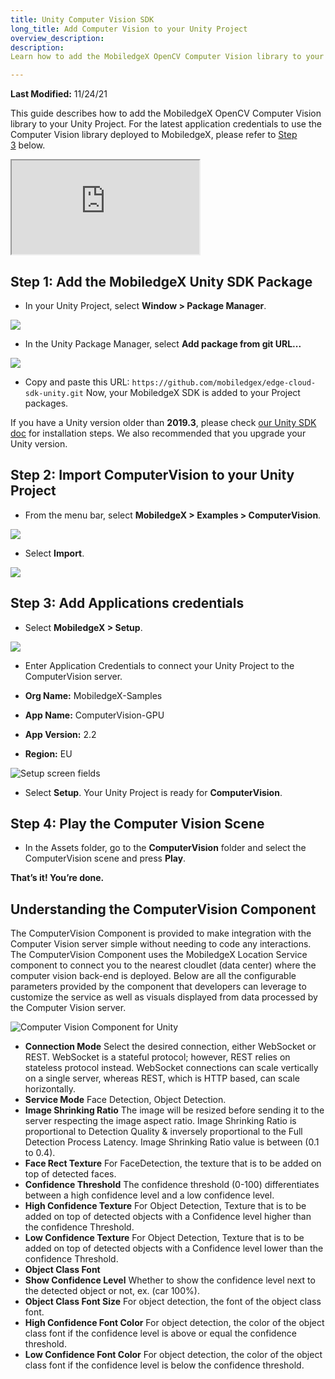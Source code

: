 ```yaml
---
title: Unity Computer Vision SDK
long_title: Add Computer Vision to your Unity Project
overview_description: 
description: 
Learn how to add the MobiledgeX OpenCV Computer Vision library to your Unity Project

---
```


**Last Modified:** 11/24/21

This guide describes how to add the MobiledgeX OpenCV Computer Vision library to your Unity Project. For the latest application credentials to use the Computer Vision library deployed to MobiledgeX, please refer to [Step 3](/developer/services/computer-vision/add-comp-vision-unity/index.md) below.
<div class="embed-responsive embed-responsive-16by9">
<!-- Youtube and Video -->
<iframe class="embed-responsive-item" src="https://www.youtube-nocookie.com/embed/WdcnHoE9B0k" ...>
</iframe>
</div>

## Step 1: Add the MobiledgeX Unity SDK Package


- In your Unity Project, select **Window &gt; Package Manager**.<br>


![](/developer/assets/add-comp-vision-unity/package-manager.png "")


- In the Unity Package Manager, select **Add package from git URL...**


![](/developer/assets/add-comp-vision-unity/add-package-git.png "")


- Copy and paste this URL: `https://github.com/mobiledgex/edge-cloud-sdk-unity.git` Now, your MobiledgeX SDK is added to your Project packages.


If you have a Unity version older than **2019.3**, please check [our Unity SDK doc](/developer/sdks/unity-sdk/unity-sdk-download#20192x/index.md) for installation steps. We also recommended that you upgrade your Unity version.

## Step 2: Import **ComputerVision** to your Unity Project


- From the menu bar, select **MobiledgeX &gt; Examples &gt; ComputerVision**.


![](/developer/assets/add-comp-vision-unity/example-compvision.png "")


- Select **Import**.


![](/developer/assets/add-comp-vision-unity/import.png "")

## Step 3: Add Applications credentials


- Select **MobiledgeX &gt; Setup**.


![](/developer/assets/add-comp-vision-unity/setup.png "")


- Enter Application Credentials to connect your Unity Project to the ComputerVision server.


- **Org Name:** MobiledgeX-Samples
- **App Name:** ComputerVision-GPU
- **App Version:** 2.2
- **Region:** EU<br>

![Setup screen fields](/developer/assets/add-comp-vision-unity/samples.png "Setup screen fields")


- Select **Setup**. Your Unity Project is ready for **ComputerVision**.


## Step 4: Play the Computer Vision Scene


- In the Assets folder, go to the **ComputerVision** folder and select the ComputerVision scene and press **Play**.


**That’s it! You’re done.**

## Understanding the ComputerVision Component

The ComputerVision Component is provided to make integration with the Computer Vision server simple without needing to code any interactions. The ComputerVision Component uses the MobiledgeX Location Service component to connect you to the nearest cloudlet (data center) where the computer vision back-end is deployed. Below are all the configurable parameters provided by the component that developers can leverage to customize the service as well as visuals displayed from data processed by the Computer Vision server.

![Computer Vision Component for Unity](/developer/assets/add-comp-vision-unity/location-service.png "Computer Vision Component for Unity")

- **Connection Mode** Select the desired connection, either WebSocket or REST. WebSocket is a stateful protocol; however, REST relies on stateless protocol instead. WebSocket connections can scale vertically on a single server, whereas REST, which is HTTP based, can scale horizontally.
- **Service Mode** Face Detection, Object Detection.
- **Image Shrinking Ratio** The image will be resized before sending it to the server respecting the image aspect ratio. Image Shrinking Ratio is proportional to Detection Quality &amp; inversely proportional to the Full Detection Process Latency. Image Shrinking Ratio value is between (0.1 to 0.4).
- **Face Rect Texture** For FaceDetection, the texture that is to be added on top of detected faces.
- **Confidence Threshold** The confidence threshold (0-100) differentiates between a high confidence level and a low confidence level.
- **High Confidence Texture** For Object Detection, Texture that is to be added on top of detected objects with a Confidence level higher than the confidence Threshold.
- **Low Confidence Texture** For Object Detection, Texture that is to be added on top of detected objects with a Confidence level lower than the confidence Threshold.
- **Object Class Font**
- **Show Confidence Level** Whether to show the confidence level next to the detected object or not, ex. (car 100%).
- **Object Class Font Size** For object detection, the font of the object class font.
- **High Confidence Font Color** For object detection, the color of the object class font if the confidence level is above or equal the confidence threshold.
- **Low Confidence Font Color** For object detection, the color of the object class font if the confidence level is below the confidence threshold.

